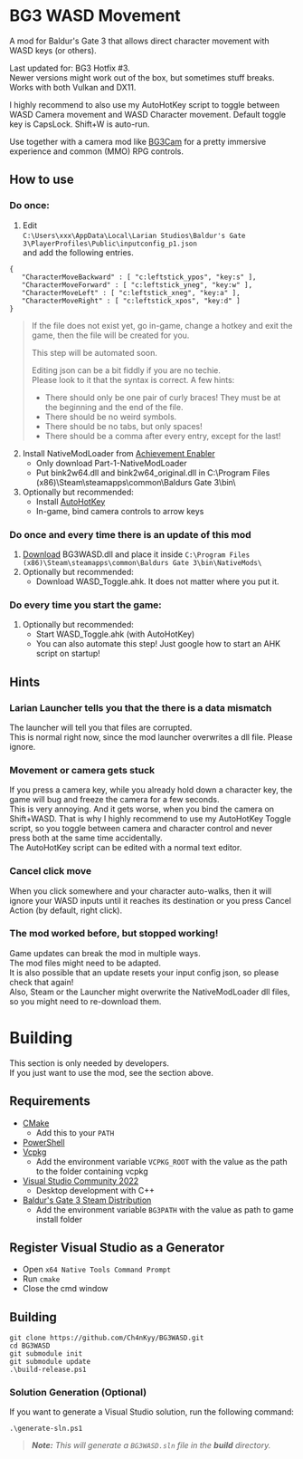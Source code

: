 # BG3 WASD Movement

A mod for Baldur's Gate 3 that allows direct character movement with WASD keys (or others).

Last updated for: BG3 Hotfix #3.  
Newer versions might work out of the box, but sometimes stuff breaks.  
Works with both Vulkan and DX11.

I highly recommend to also use my AutoHotKey script to toggle between WASD Camera movement
and WASD Character movement. Default toggle key is CapsLock. Shift+W is auto-run.

Use together with a camera mod like [BG3Cam](https://github.com/shalzuth/BG3Cam) for a pretty
immersive experience
and common (MMO) RPG controls.

## How to use

### Do once:

1. Edit  
```C:\Users\xxx\AppData\Local\Larian Studios\Baldur's Gate 3\PlayerProfiles\Public\inputconfig_p1.json```  
and add the following entries.  
```
{
   "CharacterMoveBackward" : [ "c:leftstick_ypos", "key:s" ],
   "CharacterMoveForward" : [ "c:leftstick_yneg", "key:w" ],
   "CharacterMoveLeft" : [ "c:leftstick_xneg", "key:a" ],
   "CharacterMoveRight" : [ "c:leftstick_xpos", "key:d" ]
}
```

> If the file does not exist yet, go in-game, change a hotkey and exit the game, then the file will be
> created for you.
> 
> This step will be automated  soon.
> 
> Editing json can be a bit fiddly if you are no techie.  
> Please look to it that the syntax is correct. A few hints:
>  * There should only be one pair of curly braces! They must be at the beginning and the end of the
>  file.
>  * There should be no weird symbols.
>  * There should be no tabs, but only spaces!
>  * There should be a comma after every entry, except for the last!

2. Install NativeModLoader from
[Achievement Enabler](https://www.nexusmods.com/baldursgate3/mods/668)
   * Only download Part-1-NativeModLoader
   * Put bink2w64.dll and bink2w64_original.dll in
 C:\Program Files (x86)\Steam\steamapps\common\Baldurs Gate 3\bin\
3. Optionally but recommended:
    * Install [AutoHotKey](https://www.autohotkey.com/)
    * In-game, bind camera controls to arrow keys

### Do once and every time there is an update of this mod

1. [Download](https://github.com/Ch4nKyy/BG3WASD/releases) BG3WASD.dll and place it inside `C:\Program Files (x86)\Steam\steamapps\common\Baldurs
Gate 3\bin\NativeMods\`
2. Optionally but recommended:
   * Download WASD_Toggle.ahk. It does not matter where you put it.

### Do every time you start the game:

1. Optionally but recommended:
    * Start WASD_Toggle.ahk (with AutoHotKey)
    * You can also automate this step! Just google how to start an AHK script on startup!

## Hints

### Larian Launcher tells you that the there is a data mismatch

The launcher will tell you that files are corrupted.  
This is normal right now, since the mod launcher overwrites a dll file. Please ignore.

### Movement or camera gets stuck

If you press a camera key, while you already hold down a character
key, the game will bug and freeze the camera for a few seconds.  
This is very annoying. And it gets worse, when you bind the camera on Shift+WASD.
That is why I highly recommend to use my AutoHotKey Toggle script, so you toggle between camera and
character control and never press both at the
same time accidentally.  
The AutoHotKey script can be edited with a normal text editor.

### Cancel click move

When you click somewhere and your character auto-walks, then it will ignore your WASD inputs until
it reaches its destination or you press Cancel Action (by default, right click).

### The mod worked before, but stopped working!

Game updates can break the mod in multiple ways.  
The mod files might need to be adapted.  
It is also possible that an update resets your input config json, so please check that again!  
Also, Steam or the Launcher might overwrite the NativeModLoader dll files, so you might need to
re-download them.

# Building

This section is only needed by developers.  
If you just want to use the mod, see the section above.

## Requirements

- [CMake](https://cmake.org/)
  - Add this to your `PATH`
- [PowerShell](https://github.com/PowerShell/PowerShell/releases/latest)
- [Vcpkg](https://github.com/microsoft/vcpkg)
  - Add the environment variable `VCPKG_ROOT` with the value as the path to the folder containing vcpkg
- [Visual Studio Community 2022](https://visualstudio.microsoft.com/)
  - Desktop development with C++
- [Baldur's Gate 3 Steam Distribution](https://store.steampowered.com/app/1086940/Baldurs_Gate_3/)
  - Add the environment variable `BG3PATH` with the value as path to game install folder
  
## Register Visual Studio as a Generator

- Open `x64 Native Tools Command Prompt`
- Run `cmake`
- Close the cmd window

## Building

```
git clone https://github.com/Ch4nKyy/BG3WASD.git
cd BG3WASD
git submodule init
git submodule update
.\build-release.ps1
```

### Solution Generation (Optional)
If you want to generate a Visual Studio solution, run the following command:
```
.\generate-sln.ps1
```

> ***Note:*** *This will generate a `BG3WASD.sln` file in the **build** directory.*
